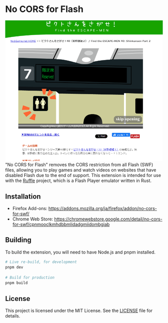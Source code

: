 # No CORS for Flash

![Demo](./static/demo.png)
"No CORS for Flash" removes the CORS restriction from all Flash (SWF) files, allowing you to play games and watch videos on websites that have disabled Flash due to the end of support.
This extension is intended for use with the [Ruffle](https://ruffle.rs/) project, which is a Flash Player emulator written in Rust.

## Installation

- Firefox Add-ons: <https://addons.mozilla.org/ja/firefox/addon/no-cors-for-swf/>
- Chrome Web Store: <https://chromewebstore.google.com/detail/no-cors-for-swf/cpnmooclkmhdbbmlidadgmiidombgiab>

## Building

To build the extension, you will need to have Node.js and pnpm installed.

```bash
# Live re-build, for development
pnpm dev

# Build for production
pnpm build
```

## License

This project is licensed under the MIT License. See the [LICENSE](LICENSE) file for details.

